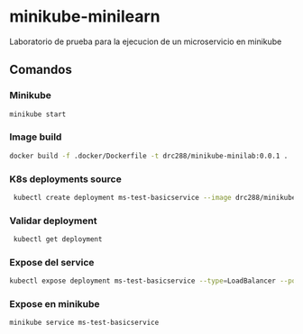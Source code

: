# minikube-minilearn

Laboratorio de prueba para la ejecucion de un microservicio en minikube

## Comandos
### Minikube
```bash
minikube start
```

### Image build
```bash
docker build -f .docker/Dockerfile -t drc288/minikube-minilab:0.0.1 .
```

### K8s deployments source
```bash
 kubectl create deployment ms-test-basicservice --image drc288/minikube-minilab:0.0.1
```

### Validar deployment

```bash
 kubectl get deployment
```

### Expose del service
```bash
kubectl expose deployment ms-test-basicservice --type=LoadBalancer --port 8080
```

### Expose en minikube
```bash
minikube service ms-test-basicservice
```